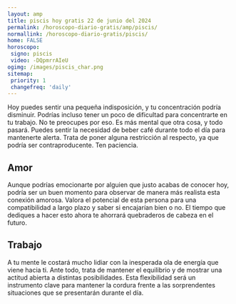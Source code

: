 ```yaml
---
layout: amp
title: piscis hoy gratis 22 de junio del 2024 
permalink: /horoscopo-diario-gratis/amp/piscis/
normallink: /horoscopo-diario-gratis/piscis/
home: FALSE
horoscopo:
 signo: piscis
 video: -DQpmrrAIeU
ogimg: /images/piscis_char.png
sitemap:
 priority: 1
 changefreq: 'daily'
---
```



Hoy puedes sentir una pequeña indisposición, y tu concentración podría disminuir. Podrías incluso tener un poco de dificultad para concentrarte en tu trabajo. No te preocupes por eso. Es más mental que otra cosa, y todo pasará. Puedes sentir la necesidad de beber café durante todo el día para mantenerte alerta. Trata de poner alguna restricción al respecto, ya que podría ser contraproducente. Ten paciencia.

## Amor

Aunque podrías emocionarte por alguien que justo acabas de conocer hoy, podría ser un buen momento para observar de manera más realista esta conexión amorosa. Valora el potencial de esta persona para una compatibilidad a largo plazo y saber si encajarían bien o no. El tiempo que dediques a hacer esto ahora te ahorrará quebraderos de cabeza en el futuro.

## Trabajo

A tu mente le costará mucho lidiar con la inesperada ola de energía que viene hacia ti. Ante todo, trata de mantener el equilibrio y de mostrar una actitud abierta a distintas posibilidades. Esta flexibilidad será un instrumento clave para mantener la cordura frente a las sorprendentes situaciones que se presentarán durante el día.